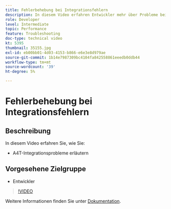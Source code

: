 ```yaml
---
title: Fehlerbehebung bei Integrationsfehlern
description: In diesem Video erfahren Entwickler mehr über Probleme bei der A4T-Integration.
role: Developer
level: Intermediate
topic: Performance
feature: Troubleshooting
doc-type: technical video
kt: 5395
thumbnail: 35155.jpg
exl-id: eb00bb01-4d03-4153-b866-e6e3e8d979ae
source-git-commit: 1b14e7987309bc4104fa842558861eeedb0ddb44
workflow-type: tm+mt
source-wordcount: '39'
ht-degree: 5%

---
```


# Fehlerbehebung bei Integrationsfehlern

## Beschreibung

In diesem Video erfahren Sie, wie Sie:

* A4T-Integrationsprobleme erläutern

## Vorgesehene Zielgruppe

* Entwickler

>[!VIDEO](https://video.tv.adobe.com/v/35155/?quality=12)

Weitere Informationen finden Sie unter [Dokumentation](https://experienceleague.adobe.com/docs/target/using/integrate/a4t/troubleshoot-a4t/a4t-troubleshooting.html?lang=en).
